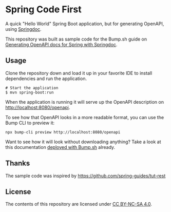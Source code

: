 # Spring Code First

A quick "Hello World" Spring Boot application, but for generating OpenAPI, using [Springdoc](https://springdoc.org/).

This repository was built as sample code for the Bump.sh guide on [Generating OpenAPI docs for Spring with Springdoc](https://docs.bump.sh/guides/openapi/code-first-spring/).

## Usage

Clone the repository down and load it up in your favorite IDE to install dependencies and run the application.

```
# Start the application
$ mvn spring-boot:run
```

When the application is running it will serve up the OpenAPI description on <http://localhost:8080/openapi>.

To see how that OpenAPI looks in a more readable format, you can use the Bump CLI to preview it:

```
npx bump-cli preview http://localhost:8080/openapi
```

Want to see how it will look without downloading anything? Take a look at this documentation [deployed with Bump.sh](https://bump.sh/bump-examples/hub/code-samples/doc/spring-code-first) already.

## Thanks 

The sample code was inspired by https://github.com/spring-guides/tut-rest

## License

The contents of this repository are licensed under [CC BY-NC-SA
4.0](./LICENSE_CC-BY-NC-SA-4.0).
